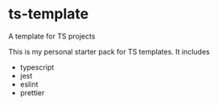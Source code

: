 # ts-template

A template for TS projects

This is my personal starter pack for TS templates. It includes

- typescript
- jest
- eslint
- prettier
